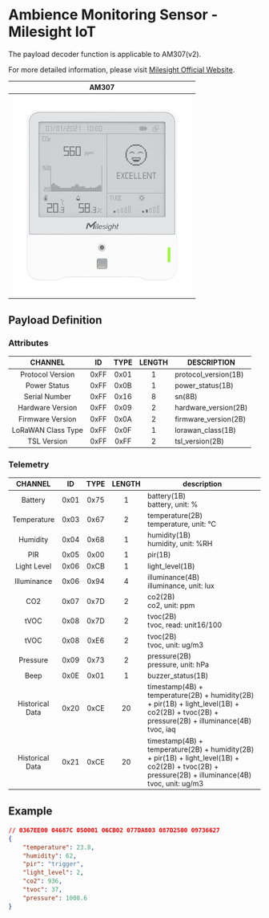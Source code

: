 # Ambience Monitoring Sensor - Milesight IoT

The payload decoder function is applicable to AM307(v2).

For more detailed information, please visit [Milesight Official Website](https://www.milesight.com/iot/product/lorawan-sensor/am319).

|        AM307        |
| :-----------------: |
| ![AM307](am307.png) |

## Payload Definition

### Attributes

|      CHANNEL       |  ID  | TYPE | LENGTH | DESCRIPTION          |
| :----------------: | :--: | :--: | :----: | -------------------- |
|  Protocol Version  | 0xFF | 0x01 |   1    | protocol_version(1B) |
|    Power Status    | 0xFF | 0x0B |   1    | power_status(1B)     |
|   Serial Number    | 0xFF | 0x16 |   8    | sn(8B)               |
|  Hardware Version  | 0xFF | 0x09 |   2    | hardware_version(2B) |
|  Firmware Version  | 0xFF | 0x0A |   2    | firmware_version(2B) |
| LoRaWAN Class Type | 0xFF | 0x0F |   1    | lorawan_class(1B)    |
|    TSL Version     | 0xFF | 0xFF |   2    | tsl_version(2B)      |

### Telemetry

|     CHANNEL     |  ID  | TYPE | LENGTH | description                                                                                                                                             |
| :-------------: | :--: | :--: | :----: | ------------------------------------------------------------------------------------------------------------------------------------------------------- |
|     Battery     | 0x01 | 0x75 |   1    | battery(1B)<br />battery, unit: %                                                                                                                       |
|   Temperature   | 0x03 | 0x67 |   2    | temperature(2B)<br />temperature, unit: ℃                                                                                                               |
|    Humidity     | 0x04 | 0x68 |   1    | humidity(1B)<br />humidity, unit: %RH                                                                                                                   |
|       PIR       | 0x05 | 0x00 |   1    | pir(1B)                                                                                                                                                 |
|   Light Level   | 0x06 | 0xCB |   1    | light_level(1B)                                                                                                                                         |
|   Illuminance   | 0x06 | 0x94 |   4    | illuminance(4B)<br />illuminance, unit: lux                                                                                                             |
|       CO2       | 0x07 | 0x7D |   2    | co2(2B)<br />co2, unit: ppm                                                                                                                             |
|      tVOC       | 0x08 | 0x7D |   2    | tvoc(2B)<br />tvoc, read: unit16/100                                                                                                                    |
|      tVOC       | 0x08 | 0xE6 |   2    | tvoc(2B)<br />tvoc, unit: ug/m3                                                                                                                         |
|    Pressure     | 0x09 | 0x73 |   2    | pressure(2B)<br />pressure, unit: hPa                                                                                                                   |
|      Beep       | 0x0E | 0x01 |   1    | buzzer_status(1B)                                                                                                                                       |
| Historical Data | 0x20 | 0xCE |   20   | timestamp(4B) + temperature(2B) + humidity(2B) + pir(1B) + light_level(1B) + co2(2B) + tvoc(2B) + pressure(2B) + illuminance(4B)<br />tvoc, iaq         |
| Historical Data | 0x21 | 0xCE |   20   | timestamp(4B) + temperature(2B) + humidity(2B) + pir(1B) + light_level(1B) + co2(2B) + tvoc(2B) + pressure(2B) + illuminance(4B)<br />tvoc, unit: ug/m3 |

## Example

```json
// 0367EE00 04687C 050001 06CB02 077DA803 087D2500 09736627
{
    "temperature": 23.8,
    "humidity": 62,
    "pir": "trigger",
    "light_level": 2,
    "co2": 936,
    "tvoc": 37,
    "pressure": 1008.6
}
```
